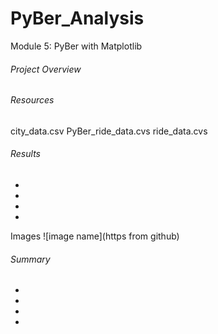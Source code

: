# PyBer_Analysis
Module 5: PyBer with Matplotlib
###### Project Overview
###### Resources
city_data.csv
PyBer_ride_data.cvs
ride_data.cvs
###### Results
-
-
-
-
Images ![image name](https from github)
###### Summary
-
-
-
-

<!--
1. [] Overview of the analysis: Explain the purpose of the new analysis.
2. [] Results: Using images from the summary DataFrame and multiple-line chart, describe the differences in ride-sharing data among the different city types.
3. [] Summary: Based on the results, provide three business recommendations to the CEO for addressing any disparities among the city types.
-->